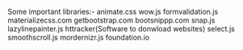 Some important libraries:-
animate.css
wow.js
formvalidation.js
materializecss.com
getbootstrap.com
bootsnippp.com
snap.js
lazylinepainter.js
httracker(Software to donwload websites)
select.js
smoothscroll.js
mordernizr.js
foundation.io
